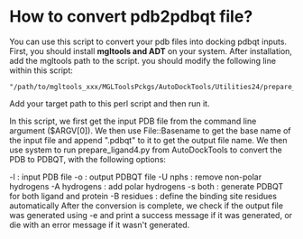 # How to convert pdb2pdbqt file?

You can use this script to convert your pdb files into docking pdbqt inputs. First, you should install **mgltools and ADT** on your system. After installation, add the mgltools path to the script. you should modify the following line within this script:

```
"/path/to/mgltools_xxx/MGLToolsPckgs/AutoDockTools/Utilities24/prepare_ligand4.py" 
```
Add your target path to this perl script and then run it.  

In this script, we first get the input PDB file from the command line argument ($ARGV[0]). We then use File::Basename to get the base name of the input file and append ".pdbqt" to it to get the output file name. We then use system to run prepare_ligand4.py from AutoDockTools to convert the PDB to PDBQT, with the following options:

-l : input PDB file
-o : output PDBQT file
-U nphs : remove non-polar hydrogens
-A hydrogens : add polar hydrogens
-s both : generate PDBQT for both ligand and protein
-B residues : define the binding site residues automatically
After the conversion is complete, we check if the output file was generated using -e and print a success message if it was generated, or die with an error message if it wasn't generated.
